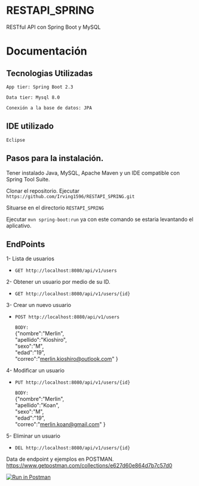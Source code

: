 # RESTAPI_SPRING
RESTful API con Spring Boot y MySQL
# Documentación
## Tecnologias Utilizadas
`App tier: Spring Boot 2.3` 

`Data tier: Mysql 8.0` 

`Conexión a la base de datos: JPA `

## IDE utilizado

`Eclipse`

 ## Pasos para la instalación. 
 
Tener instalado Java, MySQL, Apache Maven y un IDE compatible con Spring Tool Suite. 

Clonar el repositorio. Ejecutar `https://github.com/Irving1596/RESTAPI_SPRING.git`   

Situarse en el directorio `RESTAPI_SPRING`   

Ejecutar  `mvn spring-boot:run` ya con este comando se estaria levantando el aplicativo. 

## EndPoints 

1- Lista de usuarios
- `GET http://localhost:8080/api/v1/users`

2- Obtener un usuario por medio de su ID.
- `GET http://localhost:8080/api/v1/users/{id}`

3- Crear un nuevo usuario
- `POST http://localhost:8080/api/v1/users`

   `BODY:`    
    {"nombre":"Merlin",  
    "apellido":"Kioshiro",  
    "sexo":"M",  
    "edad":"19",  
    "correo":"merlin.kioshiro@outlook.com"
    }
    
4- Modificar un usuario
- `PUT http://localhost:8080/api/v1/users/{id}`

   `BODY:`    
    {"nombre":"Merlin",  
    "apellido":"Koan",  
    "sexo":"M",  
    "edad":"19",  
    "correo":"merlin.koan@gmail.com"
    }

5- Eliminar un usuario
- `DEL http://localhost:8080/api/v1/users/{id}`

Data de endpoint y ejemplos en POSTMAN.   
https://www.getpostman.com/collections/e627d60e864d7b7c57d0

[![Run in Postman](https://run.pstmn.io/button.svg)](https://app.getpostman.com/run-collection/e627d60e864d7b7c57d0)


